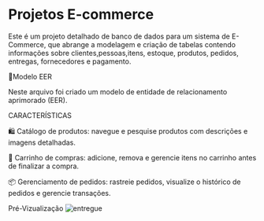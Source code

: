# Projetos E-commerce
Este é um projeto detalhado de banco de dados para um sistema de E-Commerce, que abrange a modelagem e criação de tabelas contendo informações sobre clientes,pessoas,itens, estoque, produtos, pedidos, entregas, fornecedores e pagamento.

  📁Modelo EER
  
Neste arquivo foi criado um modelo de entidade de relacionamento aprimorado (EER).

  CARACTERÍSTICAS

🛍️ Catálogo de produtos: navegue e pesquise produtos com descrições e imagens detalhadas.

🛒 Carrinho de compras: adicione, remova e gerencie itens no carrinho antes de finalizar a compra.

📦 Gerenciamento de pedidos: rastreie pedidos, visualize o histórico de pedidos e gerencie transações.


Pré-Vizualização
![entregue](https://github.com/user-attachments/assets/62efdac6-2c0e-4189-9a3b-b6245bf3bcda)

